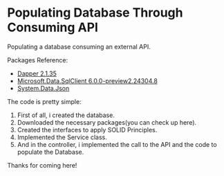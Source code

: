 # Populating Database Through Consuming API

Populating a database consuming an external API.

Packages Reference:

* [Dapper 2.1.35](https://www.nuget.org/packages/Dapper)
* [Microsoft.Data.SqlClient 6.0.0-preview2.24304.8](https://www.nuget.org/packages/Microsoft.Data.SqlClient/6.0.0-preview2.24304.8)
* [System.Data.Json](https://www.nuget.org/packages/System.Text.Json/9.0.0-rc.2.24473.5)

The code is pretty simple:

1. First of all, i created the database.
2. Downloaded the necessary packages(you can check up here).
3. Created the interfaces to apply SOLID Principles.
4. Implemented the Service class.
5. And in the controller, i implemented the call to the API and the code to populate the Database.

Thanks for coming here!
